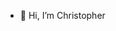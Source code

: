 - 👋 Hi, I’m Christopher

<!---
ChristopherEbukaOjukwu/ChristopherEbukaOjukwu is a ✨ special ✨ repository because its `README.md` (this file) appears on your GitHub profile.
You can click the Preview link to take a look at your changes.
--->

